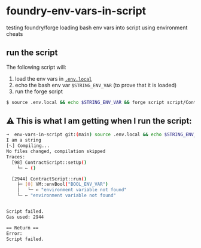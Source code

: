 # foundry-env-vars-in-script

testing foundry/forge loading bash env vars into script using environment cheats

## run the script

The following script will:

1. load the env vars in [`.env.local`](./.env.local)
1. echo the bash env var `$STRING_ENV_VAR` (to prove that it is loaded)
1. run the forge script

```sh
$ source .env.local && echo $STRING_ENV_VAR && forge script script/Contract.s.sol -vvvvv
```

## ⚠️ This is what I am getting when I run the script:

```sh
➜  env-vars-in-script git:(main) source .env.local && echo $STRING_ENV_VAR && forge script script/Contract.s.sol -vvvvv
I am a string
[⠢] Compiling...
No files changed, compilation skipped
Traces:
  [98] ContractScript::setUp()
    └─ ← ()

  [2944] ContractScript::run()
    ├─ [0] VM::envBool("BOOL_ENV_VAR")
    │   └─ ← "environment variable not found"
    └─ ← "environment variable not found"


Script failed.
Gas used: 2944

== Return ==
Error:
Script failed.
```
